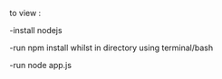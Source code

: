 to view :

-install nodejs

-run npm install whilst in directory using terminal/bash

-run node app.js
